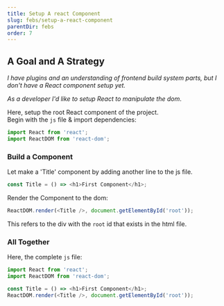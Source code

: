 ```yaml
---
title: Setup A react Component
slug: febs/setup-a-react-component
parentDir: febs
order: 7
---
```


## A Goal and A Strategy

_I have plugins and an understanding of frontend build system parts, but I don't have a React component setup yet._

_As a developer I'd like to setup React to manipulate the dom_.

Here, setup the root React component of the project.  
Begin with the `js` file & import dependencies:

```js
import React from 'react';
import ReactDOM from 'react-dom';
```

### Build a Component

Let make a 'Title' component by adding another line to the js file.

```js
const Title = () => <h1>First Component</h1>;
```

Render the Component to the dom:

```js
ReactDOM.render(<Title />, document.getElementById('root'));
```

This refers to the div with the `root` id that exists in the html file.

### All Together

Here, the complete `js` file:

```js
import React from 'react';
import ReactDOM from 'react-dom';

const Title = () => <h1>First Component</h1>;
ReactDOM.render(<Title />, document.getElementById('root'));
```
